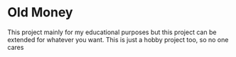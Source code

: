 # Old Money

This project mainly for my educational purposes but this project can be extended for whatever you want. This is just a hobby project too, so no one cares
